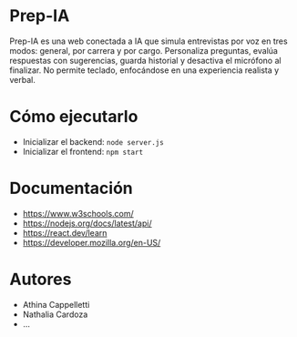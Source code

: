 # Prep-IA
Prep-IA es una web conectada a IA que simula entrevistas por voz en tres modos: general, por carrera y por cargo. Personaliza preguntas, evalúa respuestas con sugerencias, guarda historial y desactiva el micrófono al finalizar. No permite teclado, enfocándose en una experiencia realista y verbal.

# Cómo ejecutarlo
- Inicializar el backend:
   `node server.js`
- Inicializar el frontend:
  `npm start`

# Documentación
- https://www.w3schools.com/
- https://nodejs.org/docs/latest/api/
- https://react.dev/learn
- https://developer.mozilla.org/en-US/ 

# Autores
- Athina Cappelletti
- Nathalia Cardoza
- ...
